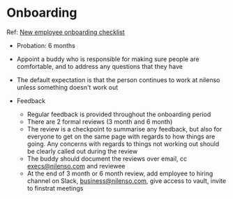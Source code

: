 # Onboarding

Ref: [New employee onboarding checklist](http://readme.nilenso.com/index.php/New_Employee_Onboarding)

* Probation: 6 months
* Appoint a buddy who is responsible for making sure people are comfortable, and to address any questions that they have
* The default expectation is that the person continues to work at nilenso unless something doesn't work out
* Feedback

  * Regular feedback is provided throughout the onboarding period
  * There are 2 formal reviews \(3 month and 6 month\)
  * The review is a checkpoint to summarise any feedback, but also for everyone to get on the same page with regards to how things are going. Any concerns with regards to things not working out should be clearly called out during the review
  * The buddy should document the reviews over email, cc execs@nilenso.com and reviewee
  * At the end of 3 month or 6 month review, add employee to hiring channel on Slack, business@nilenso.com, give access to vault, invite to finstrat meetings

